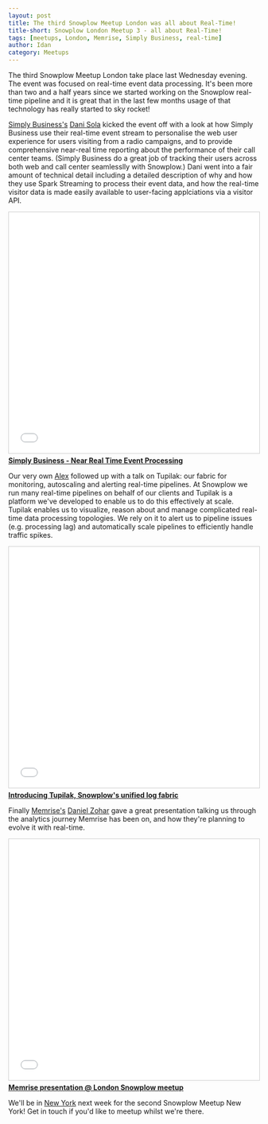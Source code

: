 ```yaml
---
layout: post
title: The third Snowplow Meetup London was all about Real-Time!
title-short: Snowplow London Meetup 3 - all about Real-Time!
tags: [meetups, London, Memrise, Simply Business, real-time]
author: Idan
category: Meetups
---
```


The third Snowplow Meetup London take place last Wednesday evening. The event was focused on real-time event data processing. It's been more than two and a half years since we started working on the Snowplow real-time pipeline and it is great that in the last few months usage of that technology has really started to sky rocket!

[Simply Business's][simply-business] [Dani Sola][dani-sola] kicked the event off with a look at how Simply Business use their real-time event stream to personalise the web user experience for users visiting from a radio campaigns, and to provide comprehensive near-real time reporting about the performance of their call center teams. (Simply Business do a great job of tracking their users across both web and call center seamlesslly with Snowplow.) Dani went into a fair amount of technical detail including a detailed description of why and how they use Spark Streaming to process their event data, and how the real-time visitor data is made easily available to user-facing applciations via a visitor API.

<div class="html"><div class="iframe-container">
    <iframe src="//www.slideshare.net/slideshow/embed_code/key/3UtTtbACJ5ZiFX" width="595" height="485" frameborder="0" marginwidth="0" marginheight="0" scrolling="no" style="border:1px solid #CCC; border-width:1px; margin-bottom:5px; max-width: 100%;" allowfullscreen>     </iframe>
</div> <div style="margin-bottom:5px"> <strong> <a href="//www.slideshare.net/secret/3UtTtbACJ5ZiFX" title="Simply Business - Near Real Time Event Processing">Simply Business - Near Real Time Event Processing</a> </strong></div></div>


<!--more-->



Our very own [Alex][alex-dean] followed up with a talk on Tupilak: our fabric for monitoring, autoscaling and alerting real-time pipelines. At Snowplow we run many real-time pipelines on behalf of our clients and Tupilak is a platform we've developed to enable us to do this effectively at scale. Tupilak enables us to visualize, reason about and manage complicated real-time data processing topologies. We rely on it to alert us to pipeline issues (e.g. processing lag) and automatically scale pipelines to efficiently handle traffic spikes.



<div class="html"><div class="iframe-container">
    <iframe src="//www.slideshare.net/slideshow/embed_code/key/pHx4Odmo2TSrEl" width="595" height="485" frameborder="0" marginwidth="0" marginheight="0" scrolling="no" style="border:1px solid #CCC; border-width:1px; margin-bottom:5px; max-width: 100%;" allowfullscreen>     </iframe>
</div> <div style="margin-bottom:5px"> <strong> <a href="//www.slideshare.net/alexanderdean/introducing-tupilak-snowplows-unified-log-fabric" title="Introducing Tupilak, Snowplow&#x27;s unified log fabric">Introducing Tupilak, Snowplow&#x27;s unified log fabric</a> </strong> </div></div>


Finally [Memrise's][memrise] [Daniel Zohar][daniel-zohar] gave a great presentation talking us through the analytics journey Memrise has been on, and how they're planning to evolve it with real-time.


<div class="html"><div class="iframe-container">
    <iframe src="//www.slideshare.net/slideshow/embed_code/key/Co8lHcFT6JyRid" width="595" height="485" frameborder="0" marginwidth="0" marginheight="0" scrolling="no" style="border:1px solid #CCC; border-width:1px; margin-bottom:5px; max-width: 100%;" allowfullscreen>     </iframe>
</div> <div style="margin-bottom:5px"> <strong> <a href="//www.slideshare.net/secret/Co8lHcFT6JyRid" title="Memrise presentation @ London Snowplow meetup ">Memrise presentation @ London Snowplow meetup </a> </strong> </div></div>


We'll be in [New York][snowplow-meetup-ny] next week for the second Snowplow Meetup New York! Get in touch if you'd like to meetup whilst we're there.


[simply-business]: http://www.simplybusiness.co.uk/
[dani-sola]: https://uk.linkedin.com/in/danisola
[alex-dean]: /blog/authors/alex/
[memrise]: https://www.memrise.com/
[daniel-zohar]: https://uk.linkedin.com/in/danielzohar
[snowplow-meetup-ny]: http://www.meetup.com/Snowplow-Analytics-New-York/events/231907418/
